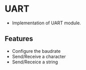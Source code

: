 # UART

* Implementation of UART module.

## Features

* Configure the baudrate
* Send/Receive a character
* Send/Receice a string
